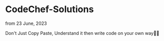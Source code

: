 # CodeChef-Solutions
from 23 June, 2023

Don't Just Copy Paste, Understand it then write code on your own way🤝💪
